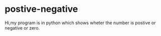 # postive-negative


Hi,my program is in python which shows wheter the number is postive or negative or zero.
